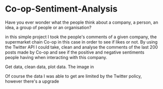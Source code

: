 # Co-op-Sentiment-Analysis

Have you ever wonder what the people think about a company,
a person, an idea, a group of people or an organisation?

in this simple project I took the people's comments of a given company,
the supermarket chain Co-op in this case in order to see if likes or not.
By using the Twitter API I could take, clean and analyse the comments of the last
200 posts made by Co-op and see if the positive and negative sentiments people having 
when interacting with this company.

Get data, clean data, plot data.
The image in

Of course the data I was able to get are limited by the Twitter policy,
however there's a upgrade 
